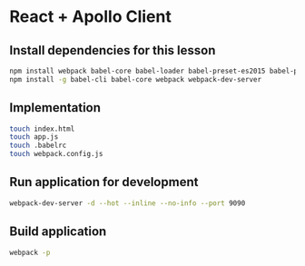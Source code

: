 # React + Apollo Client

## Install dependencies for this lesson

```bash
npm install webpack babel-core babel-loader babel-preset-es2015 babel-preset-stage-0 babel-preset-react react react-dom apollo-client react-apollo
npm install -g babel-cli babel-core webpack webpack-dev-server
```

## Implementation

```bash
touch index.html
touch app.js
touch .babelrc
touch webpack.config.js
```

## Run application for development

```bash
webpack-dev-server -d --hot --inline --no-info --port 9090
```

## Build application

```bash
webpack -p
```
